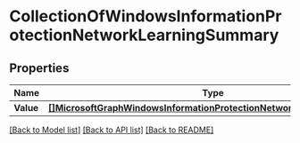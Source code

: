 # CollectionOfWindowsInformationProtectionNetworkLearningSummary

## Properties

Name | Type | Description | Notes
------------ | ------------- | ------------- | -------------
**Value** | [**[]MicrosoftGraphWindowsInformationProtectionNetworkLearningSummary**](microsoft.graph.windowsInformationProtectionNetworkLearningSummary.md) |  | [optional] 

[[Back to Model list]](../README.md#documentation-for-models) [[Back to API list]](../README.md#documentation-for-api-endpoints) [[Back to README]](../README.md)


